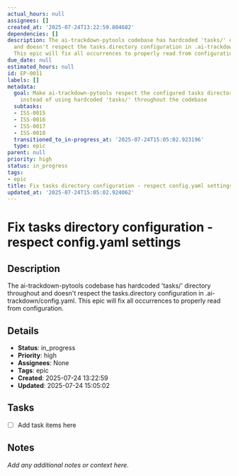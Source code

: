 ```yaml
---
actual_hours: null
assignees: []
created_at: '2025-07-24T13:22:59.804682'
dependencies: []
description: The ai-trackdown-pytools codebase has hardcoded 'tasks/' directory throughout
  and doesn't respect the tasks.directory configuration in .ai-trackdown/config.yaml.
  This epic will fix all occurrences to properly read from configuration.
due_date: null
estimated_hours: null
id: EP-0011
labels: []
metadata:
  goal: Make ai-trackdown-pytools respect the configured tasks directory from config.yaml
    instead of using hardcoded 'tasks/' throughout the codebase
  subtasks:
  - ISS-0015
  - ISS-0016
  - ISS-0017
  - ISS-0018
  transitioned_to_in-progress_at: '2025-07-24T15:05:02.923196'
  type: epic
parent: null
priority: high
status: in_progress
tags:
- epic
title: Fix tasks directory configuration - respect config.yaml settings
updated_at: '2025-07-24T15:05:02.924062'
---
```


# Fix tasks directory configuration - respect config.yaml settings

## Description
The ai-trackdown-pytools codebase has hardcoded 'tasks/' directory throughout and doesn't respect the tasks.directory configuration in .ai-trackdown/config.yaml. This epic will fix all occurrences to properly read from configuration.

## Details
- **Status**: in_progress
- **Priority**: high
- **Assignees**: None
- **Tags**: epic
- **Created**: 2025-07-24 13:22:59
- **Updated**: 2025-07-24 15:05:02

## Tasks
- [ ] Add task items here

## Notes
_Add any additional notes or context here._
